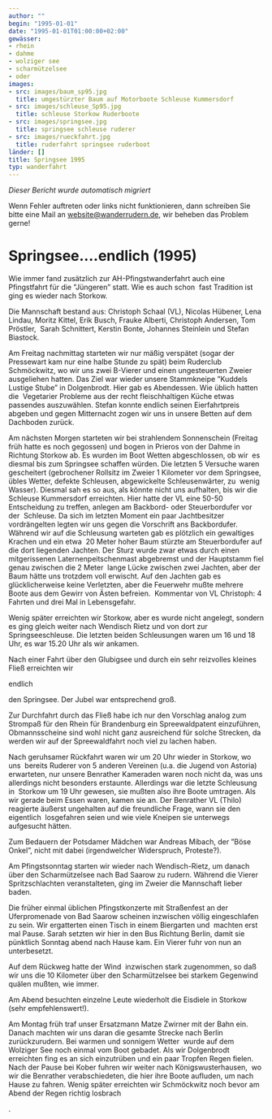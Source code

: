 ```yaml
---
author: ""
begin: "1995-01-01"
date: "1995-01-01T01:00:00+02:00"
gewässer:
- rhein
- dahme
- wolziger see
- scharmützelsee
- oder
images:
- src: images/baum_sp95.jpg
  title: umgestürzter Baum auf Motorboote Schleuse Kummersdorf
- src: images/schleuse_Sp95.jpg
  title: schleuse Storkow Ruderboote
- src: images/springsee.jpg
  title: springsee schleuse ruderer
- src: images/rueckfahrt.jpg
  title: ruderfahrt springsee ruderboot
länder: []
title: Springsee 1995
typ: wanderfahrt
---
```



*Dieser Bericht wurde automatisch migriert*

Wenn Fehler auftreten oder links nicht funktionieren, dann schreiben Sie bitte eine Mail an website@wanderrudern.de, wir beheben das Problem gerne!



# Springsee....endlich (1995)


Wie immer fand zusätzlich zur AH-Pfingstwanderfahrt auch eine Pfingstfahrt für die ”Jüngeren” statt. Wie es auch schon  fast Tradition ist ging es wieder nach Storkow.

Die Mannschaft bestand aus: Christoph Schaal (VL), Nicolas Hübener, Lena Lindau, Moritz Kittel, Erik Busch, Frauke Alberti, Christoph Andersen, Tom Pröstler,  Sarah Schnittert, Kerstin Bonte, Johannes Steinlein und Stefan Biastock.

Am Freitag nachmittag starteten wir nur mäßig verspätet (sogar der Pressewart kam nur eine halbe Stunde zu spät) beim Ruderclub  Schmöckwitz, wo wir uns zwei B-Vierer und einen ungesteuerten Zweier ausgeliehen hatten. Das Ziel war wieder unsere Stammkneipe ”Kuddels Lustige Stube” in Dolgenbrodt. Hier gab es Abendessen. Wie üblich hatten die  Vegetarier Probleme aus der recht fleischhaltigen Küche etwas passendes auszuwählen. Stefan konnte endlich seinen Eierfahrtpreis abgeben und gegen Mitternacht zogen wir uns in unsere Betten auf dem Dachboden zurück.

Am nächsten Morgen starteten wir bei strahlendem Sonnenschein (Freitag früh hatte es noch gegossen) und bogen in Prieros von der Dahme in Richtung Storkow ab. Es wurden im Boot Wetten abgeschlossen, ob wir  es diesmal bis zum Springsee schaffen würden. Die letzten 5 Versuche waren gescheitert (gebrochener Rollsitz im Zweier 1 Kilometer vor dem Springsee, übles Wetter, defekte Schleusen, abgewickelte Schleusenwärter, zu  wenig Wasser). Diesmal sah es so aus, als könnte nicht uns aufhalten, bis wir die Schleuse Kummersdorf erreichten. Hier hatte der VL eine 50-50 Entscheidung zu treffen, anlegen am Backbord- oder Steuerbordufer vor der  Schleuse. Da sich im letzten Moment ein paar Jachtbesitzer vordrängelten legten wir uns gegen die Vorschrift ans Backbordufer. Während wir auf die Schleusung warteten gab es plötzlich ein gewaltiges Krachen und ein etwa  20 Meter hoher Baum stürzte am Steuerbordufer auf die dort liegenden Jachten. Der Sturz wurde zwar etwas durch einen mitgerissenen Laternenpeitschenmast abgebremst und der Hauptstamm fiel genau zwischen die 2 Meter  lange Lücke zwischen zwei Jachten, aber der Baum hätte uns trotzdem voll erwischt. Auf den Jachten gab es glücklicherweise keine Verletzten, aber die Feuerwehr mußte mehrere Boote aus dem Gewirr von Ästen befreien.  Kommentar von VL Christoph: 4 Fahrten und drei Mal in Lebensgefahr.

Wenig später erreichten wir Storkow, aber es wurde nicht angelegt, sondern es ging gleich weiter nach Wendisch Rietz und von dort zur  Springseeschleuse. Die letzten beiden Schleusungen waren um 16 und 18 Uhr, es war 15.20 Uhr als wir ankamen.

Nach einer Fahrt über den Glubigsee und durch ein sehr reizvolles kleines Fließ erreichten wir

endlich

den Springsee. Der Jubel war entsprechend groß.

Zur Durchfahrt durch das Fließ habe ich nur den Vorschlag analog zum Strompaß für den Rhein für Brandenburg ein Spreewaldpatent einzuführen,  Obmannsscheine sind wohl nicht ganz ausreichend für solche Strecken, da werden wir auf der Spreewaldfahrt noch viel zu lachen haben.

Nach geruhsamer Rückfahrt waren wir um 20 Uhr wieder in Storkow, wo uns  bereits Ruderer von 5 anderen Vereinen (u.a. die Jugend von Astoria) erwarteten, nur unsere Benrather Kameraden waren noch nicht da, was uns allerdings nicht besonders erstaunte. Allerdings war die letzte Schleusung in  Storkow um 19 Uhr gewesen, sie mußten also ihre Boote umtragen. Als wir gerade beim Essen waren, kamen sie an. Der Benrather VL (Thilo) reagierte äußerst ungehalten auf die freundliche Frage, wann sie den eigentlich  losgefahren seien und wie viele Kneipen sie unterwegs aufgesucht hätten.

Zum Bedauern der Potsdamer Mädchen war Andreas Mibach, der ”Böse Onkel”, nicht mit dabei (irgendwelcher Widerspruch, Proteste?).

Am Pfingstsonntag starten wir wieder nach Wendisch-Rietz, um danach über den Scharmützelsee nach Bad Saarow zu rudern. Während die Vierer Spritzschlachten veranstalteten, ging im Zweier die Mannschaft lieber  baden.

Die früher einmal üblichen Pfingstkonzerte mit Straßenfest an der Uferpromenade von Bad Saarow scheinen inzwischen völlig eingeschlafen zu sein. Wir ergatterten einen Tisch in einem Biergarten und  machten erst mal Pause. Sarah setzten wir hier in den Bus Richtung Berlin, damit sie pünktlich Sonntag abend nach Hause kam. Ein Vierer fuhr von nun an unterbesetzt.

Auf dem Rückweg hatte der Wind  inzwischen stark zugenommen, so daß wir uns die 10 Kilometer über den Scharmützelsee bei starkem Gegenwind quälen mußten, wie immer.

Am Abend besuchten einzelne Leute wiederholt die Eisdiele in Storkow  (sehr empfehlenswert!).

Am Montag früh traf unser Ersatzmann Matze Zwirner mit der Bahn ein. Danach machten wir uns daran die gesamte Strecke nach Berlin zurückzurudern. Bei warmen und sonnigem Wetter  wurde auf dem Wolziger See noch einmal vom Boot gebadet. Als wir Dolgenbrodt erreichten fing es an sich einzutrüben und ein paar Tropfen Regen fielen. Nach der Pause bei Kober fuhren wir weiter nach Königswusterhausen,  wo wir die Benrather verabschiedeten, die hier ihre Boote aufluden, um nach Hause zu fahren. Wenig später erreichten wir Schmöckwitz noch bevor am Abend der Regen richtig losbrach

.